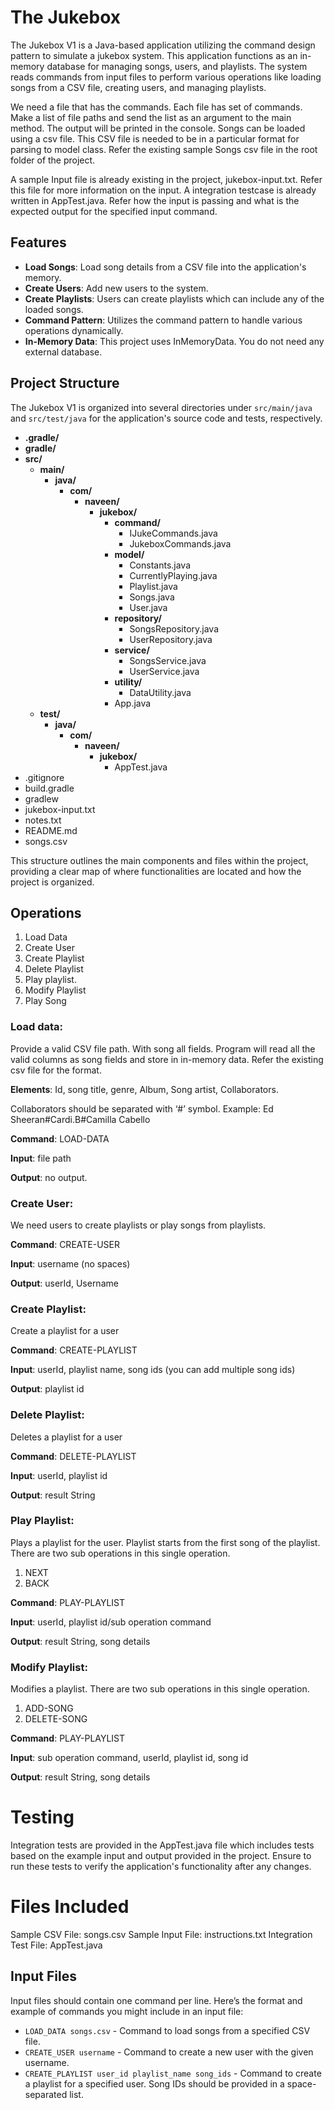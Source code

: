 # The Jukebox

The Jukebox V1 is a Java-based application utilizing the command design pattern to simulate a jukebox system. This application functions as an in-memory database for managing songs, users, and playlists. The system reads commands from input files to perform various operations like loading songs from a CSV file, creating users, and managing playlists.

We need a file that has the commands. Each file has set of commands. Make a list of file paths and send the list as an argument to the main method. The output will be printed in the console. Songs can be loaded using a csv file. This CSV file is needed to be in a particular format for parsing to model class. Refer the existing sample Songs csv file in the root folder of the project.

A sample Input file is already existing in the project, jukebox-input.txt. Refer this file for more information on the input. A integration testcase is already written in AppTest.java. Refer how the input is passing and what is the expected output for the specified input command.

## Features

- **Load Songs**: Load song details from a CSV file into the application's memory.
- **Create Users**: Add new users to the system.
- **Create Playlists**: Users can create playlists which can include any of the loaded songs.
- **Command Pattern**: Utilizes the command pattern to handle various operations dynamically.
- **In-Memory Data**: This project uses InMemoryData. You do not need any external database.

## Project Structure
The Jukebox V1 is organized into several directories under `src/main/java` and `src/test/java` for the application's source code and tests, respectively.

- **.gradle/**
- **gradle/**
- **src/**
    - **main/**
        - **java/**
            - **com/**
                - **naveen/**
                    - **jukebox/**
                        - **command/**
                            - IJukeCommands.java
                            - JukeboxCommands.java
                        - **model/**
                            - Constants.java
                            - CurrentlyPlaying.java
                            - Playlist.java
                            - Songs.java
                            - User.java
                        - **repository/**
                            - SongsRepository.java
                            - UserRepository.java
                        - **service/**
                            - SongsService.java
                            - UserService.java
                        - **utility/**
                            - DataUtility.java
                        - App.java
    - **test/**
        - **java/**
            - **com/**
                - **naveen/**
                    - **jukebox/**
                        - AppTest.java
- .gitignore
- build.gradle
- gradlew
- jukebox-input.txt
- notes.txt
- README.md
- songs.csv

This structure outlines the main components and files within the project, providing a clear map of where functionalities are located and how the project is organized.

## Operations

1. Load Data
2. Create User
3. Create Playlist
4. Delete Playlist
5. Play playlist.
6. Modify Playlist
7. Play Song

### Load data:

Provide a valid CSV file path. With song all fields. Program will read all the valid columns as song fields and store in in-memory data. Refer the existing csv file for the format.

**Elements**: Id, song title, genre, Album, Song artist, Collaborators.

Collaborators should be separated with ‘#’ symbol. Example: Ed Sheeran#Cardi.B#Camilla Cabello

**Command**: LOAD-DATA

**Input**: file path

**Output**: no output.

### Create User:

We need users to create playlists or play songs from playlists.

**Command**: CREATE-USER

**Input**: username (no spaces)

**Output**: userId, Username

### Create Playlist:

Create a playlist for a user

**Command**: CREATE-PLAYLIST

**Input**: userId, playlist name, song ids (you can add multiple song ids)

**Output**: playlist id

### Delete Playlist:

Deletes a playlist for a user

**Command**: DELETE-PLAYLIST

**Input**: userId, playlist id

**Output**: result String

### Play Playlist:

Plays a playlist for the user.  Playlist starts from the first song of the playlist. There are two sub operations in this single operation.

1. NEXT
2. BACK

**Command**: PLAY-PLAYLIST

**Input**: userId, playlist id/sub operation command

**Output**: result String, song details

### Modify Playlist:

Modifies a playlist. There are two sub operations in this single operation.

1. ADD-SONG
2. DELETE-SONG

**Command**: PLAY-PLAYLIST

**Input**: sub operation command, userId, playlist id, song id

**Output**: result String, song details

# Testing
Integration tests are provided in the AppTest.java file which includes tests based on the example input and output provided in the project. Ensure to run these tests to verify the application's functionality after any changes.

# Files Included
Sample CSV File: songs.csv
Sample Input File: instructions.txt
Integration Test File: AppTest.java


## Input Files

Input files should contain one command per line. Here’s the format and example of commands you might include in an input file:

- `LOAD_DATA songs.csv` - Command to load songs from a specified CSV file.
- `CREATE_USER username` - Command to create a new user with the given username.
- `CREATE_PLAYLIST user_id playlist_name song_ids` - Command to create a playlist for a specified user. Song IDs should be provided in a space-separated list.
